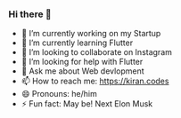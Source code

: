 ### Hi there 👋

- 🔭 I’m currently working on my Startup
- 🌱 I’m currently learning Flutter
- 👯 I’m looking to collaborate on Instagram
- 🤔 I’m looking for help with Flutter
- 💬 Ask me about Web devlopment
- 📫 How to reach me: https://kiran.codes
- 😄 Pronouns: he/him
- ⚡ Fun fact: May be! Next Elon Musk

